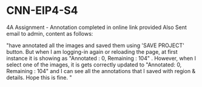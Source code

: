 # CNN-EIP4-S4
4A Assignment - Annotation completed in online link provided
Also Sent email to admin, content as follows:

"have annotated all the images and saved them using 'SAVE PROJECT' button. But when I am logging-in again or reloading the page, at first 
instance it is showing as "Annotated : 0, Remaining : 104" . However, when I select one of the images, it is gets correctly updated 
to "Annotated: 0, Remaining : 104" and I can see all the annotations that I saved with region & details. Hope this is fine. "
